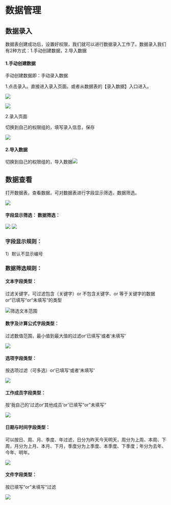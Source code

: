 # 数据管理

## 数据录入

数据表创建成功后，设置好权限，我们就可以进行数据录入工作了。数据录入我们有2种方式：1.手动创建数据，2.导入数据

#### 1.**手动创建数据**

手动创建数据即：手动录入数据

1.点击录入。直接进入录入页面。或者从数据表的【录入数据】入口进入。

![](/assets/import112201.png)

![](/assets/import36.png)

2.录入页面

切换到自己的权限组的，填写录入信息，保存

![](/assets/import112453.png)

#### 2.导入数据

切换到自己的权限组的，导入数据![](/assets/import32436.png)

## 数据查看

打开数据表，查看数据，可对数据表进行字段显示筛选，数据筛选。

![](/assets/import3251361.png)

#### 字段显示筛选：                                               数据筛选：

![](/assets/import11230966.png)                           ![](/assets/import11235758.png)

### 字段显示规则：

1）默认不显示编号

### 数据筛选规则：

#### 文本字段类型：

过滤关键字，可过滤包含（关键字）or 不包含关键字、or 等于关键字的数据 or“已填写“or“未填写“的类型

![](/assets/import1123979.png)筛选文本范围

#### 数字及计算公式字段类型：

过滤数值范围，最小值到最大值的过滤or‘已填写‘或者’未填写‘

![](/assets/import11230098.png)

#### 选项字段类型：

按选项过滤（可多选）or‘已填写‘或者’未填写‘

![](/assets/import11253.png)

#### 工作成员字段类型：

按‘我自己的‘过滤or‘其他成员‘or’已填写“or”未填写“

![](/assets/impor11245t.png)

#### 日期与时间字段类型：

可以按日、周、月、季度、年过滤，日分为昨天今天明天，周分为上周、本周、下周，月分为上月、本月、下月，季度分为上季度、本季度、下季度；年分为去年、今年、明年。

![](/assets/import3513636.png)

#### 文件字段类型：

按已填写“or”未填写“过滤

![](/assets/import1123648.png)



